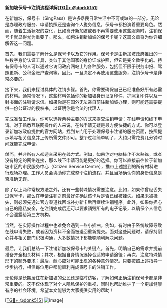 **新加坡保号卡注销流程详解[[TG💪+ @donk5151](https://t.me/s/donk5151)]**

在新加坡，保号卡（SingPass）是许多居民日常生活中不可或缺的一部分。无论是办理政府服务、申请执照还是查询个人税务信息，保号卡都扮演着重要角色。然而，随着生活状况的变化，比如离开新加坡或者不再需要使用这些服务时，注销保号卡就显得尤为重要了。那么，如何注销新加坡的保号卡呢？这篇文章将为你详细解答这一问题。

首先，我们需要了解什么是保号卡以及它的作用。保号卡是由新加坡政府推出的一种数字身份认证工具，类似于其他国家的身份证或护照，但它是完全数字化的。持有保号卡的人可以通过它访问政府网站上的各种服务，包括但不限于税务申报、驾照更新、公积金账户查询等。因此，一旦决定不再使用这些服务，注销保号卡是非常必要的。

接下来，我们来探讨具体的注销步骤。首先，你需要确保自己已经准备好所有必需的材料。通常情况下，这些材料包括你的新加坡身份证复印件、护照复印件以及一封书面的注销请求信。如果你是在国外无法亲自前往新加坡办理，则可能还需要提供一份公证过的授权书，以证明你是合法的代理人。

完成准备工作后，你可以选择两种主要的方式来提交注销申请：在线申请和线下申请。对于熟悉互联网操作的人来说，在线申请无疑是最方便快捷的方式。你可以登录新加坡政府提供的官方网站，找到专门用于处理保号卡注销的服务页面，按照提示填写相关信息并上传所需文件即可。整个过程简单明了，大约只需花费几分钟时间就能完成申请。

然而，并非所有人都适合采用在线方式。例如，如果你对电脑操作不太熟练，或者没有稳定的网络连接，那么线下申请可能是更好的选择。你可以直接前往位于新加坡市区的市民服务中心（Citizen Service Centre），携带上述提到的所有材料进行现场办理。工作人员会协助你完成整个注销流程，并且当场确认你的身份信息是否准确无误。

除了以上两种常规方法之外，还有一些特殊情况需要注意。比如，如果你曾经丢失过保号卡，那么在申请注销之前最好先确认该卡片是否已经被挂失。如果未被挂失，则必须先通过官方渠道找回或补办新卡后再继续注销程序。此外，如果你担心自己的隐私安全，在注销完成后还可以要求销毁所有的电子记录，以确保个人信息不会泄露给第三方机构。

当然，在实际操作过程中也难免会遇到一些小插曲。例如，有时由于系统故障导致在线申请失败，或者因为资料不全而被退回重新提交。面对这些问题时，请保持耐心并与相关部门积极沟通，大多数情况下都能够顺利解决问题。

最后，让我们总结一下注销新加坡保号卡的关键点。首先，明确自己的需求并提前准备齐全相关材料；其次，根据自身情况选择合适的申请途径；再次，注意特殊情形下的额外要求；最后，耐心应对可能出现的各种意外情况。只要按照上述指导一步步执行，相信每位用户都能顺利完成保号卡的注销工作。

无论你是长期居住在新加坡的公民还是临时访客，了解如何正确注销保号卡都是非常重要的。这不仅体现了对个人隐私保护的重视，同时也帮助维护了一个更加健康有序的社会环境。希望本文能够为大家提供实用的帮助！

[[TG💪+ @donk5151](https://t.me/s/donk5151) ![Image](https://i.postimg.cc/rwNCRYN7/Snipaste-2025-04-30-17-27-05.png)]